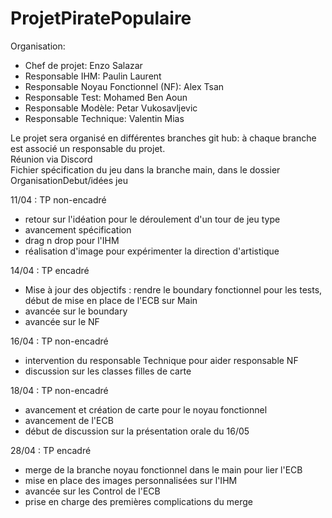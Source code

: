 # ProjetPiratePopulaire

Organisation:
  - Chef de projet: Enzo Salazar
  - Responsable IHM: Paulin Laurent
  - Responsable Noyau Fonctionnel (NF): Alex Tsan
  - Responsable Test: Mohamed Ben Aoun
  - Responsable Modèle: Petar Vukosavljevic
  - Responsable Technique: Valentin Mias

Le projet sera organisé en différentes branches git hub: à chaque branche est associé un responsable du projet.\
Réunion via Discord\
Fichier spécification du jeu dans la branche main, dans le dossier OrganisationDebut/idées jeu

11/04 : TP non-encadré
- retour sur l'idéation pour le déroulement d'un tour de jeu type
- avancement spécification
- drag n drop pour l'IHM
- réalisation d'image pour expérimenter la direction d'artistique

14/04 : TP encadré
- Mise à jour des objectifs : rendre le boundary fonctionnel pour les tests, début de mise en place de l'ECB sur Main
- avancée sur le boundary
- avancée sur le NF

16/04 : TP non-encadré
- intervention du responsable Technique pour aider responsable NF
- discussion sur les classes filles de carte

18/04 : TP non-encadré
- avancement et création de carte pour le noyau fonctionnel
- avancement de l'ECB
- début de discussion sur la présentation orale du 16/05

28/04 : TP encadré
- merge de la branche noyau fonctionnel dans le main pour lier l'ECB
- mise en place des images personnalisées sur l'IHM
- avancée sur les Control de l'ECB
- prise en charge des premières complications du merge